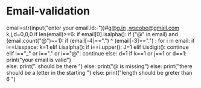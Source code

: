 # Email-validation
email=str(input("enter your email.id:-"))#g@g.in ,wscobe@gmail.com
k,j,d=0,0,0
if len(email)>=6:
    if email[0].isalpha():
        if ("@" in email) and (email.count("@")==1):
            if    (email[-4]==".") ^ (email[-3]==".") :
                    for i in email:
                        if i==i.isspace:
                            k=1
                        elif i.isalpha():
                            if i==i.upper():
                                J=1
                        elif i.isdigit():
                            continue
                        elif i=="_" or i=="." or i=="@":
                            continue
                        else:
                            d=1
                    if k==1 or j==1  or d==1:
                        print("your email is valid")  
            else:
                print(". should be there ")
        else:
            print("@ is missing")
    else:
        print("there should be a  letter in the starting ")
else:
    print("length should be greter than 6 ")
